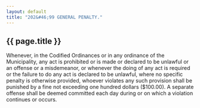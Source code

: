 ```yaml
---
layout: default 
title: "202&#46;99 GENERAL PENALTY."
---
```


{{ page.title }}
----------------

Whenever, in the Codified Ordinances or in any ordinance of the
Municipality, any act is prohibited or is made or declared to be
unlawful or an offense or a misdemeanor, or whenever the doing of any
act is required or the failure to do any act is declared to be unlawful,
where no specific penalty is otherwise provided, whoever violates any
such provision shall be punished by a fine not exceeding one hundred
dollars (\$100.00). A separate offense shall be deemed committed each
day during or on which a violation continues or occurs.
